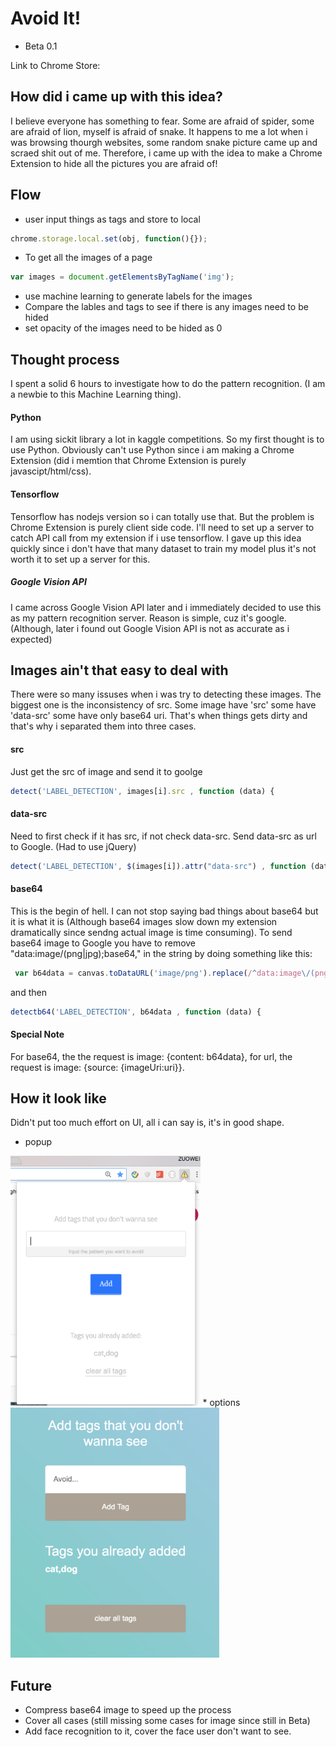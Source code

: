 # Avoid It!
* Beta 0.1

Link to Chrome Store: 

## How did i came up with this idea?
I believe everyone has something to fear. Some are afraid of spider, some are afraid of lion, myself is afraid of snake. 
It happens to me a lot when i was browsing thourgh websites, some random snake picture came up and scraed shit out of me.
Therefore, i came up with the idea to make a Chrome Extension to hide all the pictures you are afraid of!

## Flow
* user input things as tags and store to local 
```javascript
chrome.storage.local.set(obj, function(){}); 
```
* To get all the images of a page 
```javascript
var images = document.getElementsByTagName('img'); 
```
* use machine learning to generate labels for the images
* Compare the lables and tags to see if there is any images need to be hided
* set opacity of the images need to be hided as 0 

## Thought process
I spent a solid 6 hours to investigate how to do the pattern recognition. (I am a newbie to this Machine Learning thing).
#### Python
I am using sickit library a lot in kaggle competitions. So my first thought is to use Python.
Obviously can't use Python since i am making a Chrome Extension (did i memtion that Chrome Extension is purely javascipt/html/css).
#### Tensorflow
Tensorflow has nodejs version so i can totally use that. But the problem is Chrome Extension is purely client side code. I'll need to set up a server to catch API call from my extension if i use tensorflow. 
I gave up this idea quickly since i don't have that many dataset to train my model plus it's not worth it to set up a server for this.
##### Google Vision API
I came across Google Vision API later and i immediately decided to use this as my pattern recognition server.
Reason is simple, cuz it's google. (Although, later i found out Google Vision API is not as accurate as i expected)


## Images ain't that easy to deal with
There were so many issuses when i was try to detecting these images. The biggest one is the inconsistency of src. Some image have 'src' some have 'data-src' some have only base64 uri. That's when things gets dirty and that's why i separated them into three cases. 
#### src
Just get the src of image and send it to goolge
```javascript
detect('LABEL_DETECTION', images[i].src , function (data) { 
```
#### data-src
Need to first check if it has src, if not check data-src. Send data-src as url to Google. (Had to use jQuery)
```javascript
detect('LABEL_DETECTION', $(images[i]).attr("data-src") , function (data) { 
```
#### base64
This is the begin of hell. I can not stop saying bad things about base64 but it is what it is (Although base64 images slow down my extension dramatically since sendng actual image is time consuming). To send base64 image to Google you have to remove "data:image\/(png|jpg);base64," in the string by doing something like this:
```javascript
 var b64data = canvas.toDataURL('image/png').replace(/^data:image\/(png|jpg);base64,/, '');
```
and then 
```javascript
detectb64('LABEL_DETECTION', b64data , function (data) {
```
#### Special Note
For base64, the the request is image: {content: b64data}, for url, the request is image: {source: {imageUri:uri}}.

## How it look like
Didn't put too much effort on UI, all i can say is, it's in good shape.
* popup
<img src="https://github.com/zuoweifu/AvoidIt/blob/master/img/popup.png" alt="Popup" height=400/>
* options
<img src="https://github.com/zuoweifu/AvoidIt/blob/master/img/options.png" alt="Popup" height=400/>

## Future
* Compress base64 image to speed up the process
* Cover all cases (still missing some cases for image since still in Beta)
* Add face recognition to it, cover the face user don't want to see.
